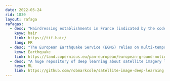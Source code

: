 ```yaml
---
date: 2022-05-24
rid: 1830
layout: rafaga
rafagas:
  - desc: "Hairdressing establishments in France (indicated by the code Nomenclature d'Activité Française 96.02A) whose names contain 'coif', 'mèche', 'tif' or even 'épi' are very much a joke, cc @MastersOfNaming"
    keyw: hair
    link: https://tif.hair/
    lang: FR
  - desc: "The European Earthquake Service (EGMS) relies on multi-temporal interferometric analysis of Sentinel-1 radar imaging for ground motion research affecting buildings and linear infrastructure."
    keyw: Earthquake
    link: https://land.copernicus.eu/pan-european/european-ground-motion-service
  - desc: "A huge repository of deep learning about satellite imagery lists appropriate resources with published code that will benefit both research communities and developers."
    keyw: ML
    link: https://github.com/robmarkcole/satellite-image-deep-learning
---
```

